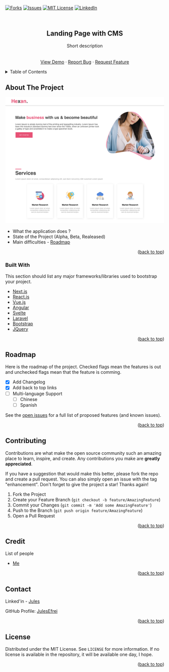 <div id="top"></div>

<!-- [![Contributors][contributors-shield]][contributors-url] -->
<!-- [![Stargazers][stars-shield]][stars-url] -->
[![Forks][forks-shield]][forks-url]
[![Issues][issues-shield]][issues-url]
[![MIT License][license-shield]][license-url]
[![LinkedIn][linkedin-shield]][linkedin-url]



<!-- PROJECT LOGO -->
<br />
<div align="center">
  
  <!-- <img src="images/logo.png" alt="Logo" width="80" height="80" /> -->
  <!-- https://drive.google.com/uc?export=view&id=      => Google drive Link -->

  <h2 align="center">Landing Page with CMS</h2>

  <p align="center">
    Short description
    <br />
    <!-- <a href="https://github.com/JulesEfrei/landingPage-Cms"><strong>Explore the docs</strong></a> -->
    <br />
    <br />
    <a href="loading-page-cms.netlify.app/">View Demo</a>
    ·
    <a href="https://github.com/JulesEfrei/landingPage-Cms/issues">Report Bug</a>
    ·
    <a href="https://github.com/JulesEfrei/landingPage-Cms/pulls">Request Feature</a>
  </p>
</div>



<!-- TABLE OF CONTENTS -->
<details>
  <summary>Table of Contents</summary>
  <ol>
    <li>
      <a href="#about-the-project">About The Project</a>
      <ul>
        <li><a href="#built-with">Built With</a></li>
      </ul>
    </li>
    <li><a href="#roadmap">Roadmap / Features</a></li>
    <li><a href="#contributing">Contributing</a></li>
    <li><a href="#license">License</a></li>
    <li><a href="#contact">Contact</a></li>
    <li><a href="#credit">Credit</a></li>
  </ol>
</details>



<!-- ABOUT THE PROJECT -->
## About The Project

[![Product Name Screen Shot][product-screenshot]](loading-page-cms.netlify.app/)

* What the application does ?
* State of the Project (Alpha, Beta, Realeased)
* Main difficulties - [Roadmap](#roadmap)


<p align="right">(<a href="#top">back to top</a>)</p>



### Built With

This section should list any major frameworks/libraries used to bootstrap your project.

* [Next.js](https://nextjs.org/)
* [React.js](https://reactjs.org/)
* [Vue.js](https://vuejs.org/)
* [Angular](https://angular.io/)
* [Svelte](https://svelte.dev/)
* [Laravel](https://laravel.com)
* [Bootstrap](https://getbootstrap.com)
* [JQuery](https://jquery.com)

<p align="right">(<a href="#top">back to top</a>)</p>



<!-- ROADMAP -->
## Roadmap

Here is the roadmap of the project. Checked flags mean the features is out and unchecked flags mean that the feature is comming.

- [x] Add Changelog
- [x] Add back to top links
- [ ] Multi-language Support
    - [ ] Chinese
    - [ ] Spanish

See the [open issues](https://github.com/JulesEfrei/landingPage-Cms/issues) for a full list of proposed features (and known issues).

<p align="right">(<a href="#top">back to top</a>)</p>



<!-- CONTRIBUTING -->
## Contributing

Contributions are what make the open source community such an amazing place to learn, inspire, and create. Any contributions you make are **greatly appreciated**.

If you have a suggestion that would make this better, please fork the repo and create a pull request. You can also simply open an issue with the tag "enhancement".
Don't forget to give the project a star! Thanks again!

1. Fork the Project
2. Create your Feature Branch (`git checkout -b feature/AmazingFeature`)
3. Commit your Changes (`git commit -m 'Add some AmazingFeature'`)
4. Push to the Branch (`git push origin feature/AmazingFeature`)
5. Open a Pull Request

<p align="right">(<a href="#top">back to top</a>)</p>



<!-- Credit -->
## Credit

List of people

* [Me](https://github.com/JulesEfrei)

<p align="right">(<a href="#top">back to top</a>)</p>



<!-- CONTACT -->
## Contact

Linked'in - [Jules](https://www.linkedin.com/in/jules-bruzeau/)

GitHub Profile: [JulesEfrei](https://github.com/JulesEfrei/)

<p align="right">(<a href="#top">back to top</a>)</p>



<!-- LICENSE -->
## License

Distributed under the MIT License. See `LICENSE` for more information. If no license is available in the repository, it will be available one day, I hope.

<p align="right">(<a href="#top">back to top</a>)</p>






<!-- MARKDOWN LINKS & IMAGES -->
<!-- [contributors-shield]: https://img.shields.io/github/contributors/JulesEfrei/landingPage-Cms.svg?style=for-the-badge
[contributors-url]: https://github.com/JulesEfrei/landingPage-Cms/graphs/contributors -->
<!-- [stars-shield]: https://img.shields.io/github/stars/JulesEfrei/landingPage-Cms.svg?style=for-the-badge
[stars-url]: https://github.com/JulesEfrei/landingPage-Cms/stargazers -->
[forks-shield]: https://img.shields.io/github/forks/JulesEfrei/landingPage-Cms.svg?style=for-the-badge
[forks-url]: https://github.com/JulesEfrei/landingPage-Cms/network/members
[issues-shield]: https://img.shields.io/github/issues/JulesEfrei/landingPage-Cms.svg?style=for-the-badge
[issues-url]: https://github.com/JulesEfrei/landingPage-Cms/issues
[license-shield]: https://img.shields.io/github/license/JulesEfrei/landingPage-Cms.svg?style=for-the-badge
[license-url]: https://github.com/JulesEfrei/landingPage-Cms/blob/master/LICENSE
[linkedin-shield]: https://img.shields.io/badge/-LinkedIn-black.svg?style=for-the-badge&logo=linkedin&colorB=555
[linkedin-url]: https://www.linkedin.com/in/jules-bruzeau/
[product-screenshot]: public/assets/imgReadme.png